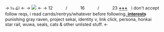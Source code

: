 -> ꒰ঌ ໒꒱ <-
-> [![](https://cdn.discordapp.com/attachments/938231213754306601/1185672388789153944/blur_edges.png)](https://www.pixiv.net/en/artworks/96182947) <-
-> 12ㅤㅤㅤ / ㅤㅤㅤ16ㅤㅤㅤ / ㅤㅤㅤ23
**+͟+͟+͟**ㅤi don't accept follow reqs, i read carrds/rentrys/whatever before following.
 **i͟n͟t͟e͟r͟e͟s͟t͟s͟**ㅤpunishing gray raven, project sekai, 
identity v, link click, persona, honkai star rail,
wuwa, seals, cats & other unlisted stuff. <-